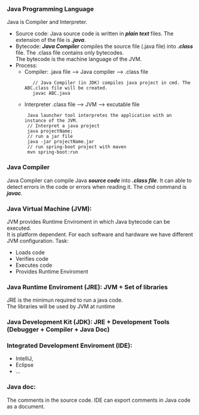### Java Programming Language
Java is Compiler and Interpreter.<br>
- Source code: Java source code is written in ***plain text*** files. The extension of the file is ***.java***.
- Bytecode: ***Java Compiler*** compiles the source file (.java file) into ***.class*** file. The .class file contains only bytecodes. <br> The bytecode is the machine language of the JVM.
- Process:
  - Compiler: .java file --> Java compiler --> .class file
    ```
       // Java Compiler (in JDK) compiles java project in cmd. The ABC.class file will be created.
       javac ABC.java
    ```
  - Interpreter .class file --> JVM --> excutable file
    ```
     Java launcher tool interpretes the application with an instance of the JVM.
     // Interpret a java project
     java projectName;
     // run a jar file
     java -jar projectName.jar
     // run spring-boot project with maven
     mvn spring-boot:run
    ```

### Java Compiler
Java Compiler can compile Java ***source code*** into ***.class file***. It can able to detect errors in the code or errors when reading it. The cmd command is ***javac***.

### Java Virtual Machine (JVM): 
JVM provides Runtime Enviroment in which Java bytecode can be executed. <br>
It is platform dependent. For each software and hardware we have different JVM configuration.
Task:
  - Loads code
  - Verifies code
  - Executes code
  - Provides Runtime Enviroment

### Java Runtime Enviroment (JRE): JVM + Set of libraries
JRE is the minimun required to run a java code.<br>
The libraries will be used by JVM at runtime

### Java Development Kit (JDK): JRE + Development Tools (Debugger + Compiler + Java Doc)

### Integrated Development Enviroment (IDE): 
- IntelliJ,
- Eclipse
- ...

### Java doc: 
The comments in the source code. IDE can export comments in Java code as a document.
